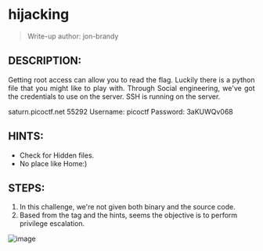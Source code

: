 # hijacking
> Write-up author: jon-brandy

## DESCRIPTION:
<p align="justify">Getting root access can allow you to read the flag. Luckily there is a python file that you might like to play with. Through Social engineering, we've got the credentials to use on the server. SSH is running on the server.

saturn.picoctf.net 55292
Username: picoctf
Password: 3aKUWQv068
</p>

## HINTS:
- Check for Hidden files.
- No place like Home:)

## STEPS:
1. In this challenge, we're not given both binary and the source code.
2. Based from the tag and the hints, seems the objective is to perform privilege escalation.

![image](https://github.com/jon-brandy/CTF-WRITE-UP/assets/70703371/54669f53-63b3-4584-8076-9e940369ee37)

